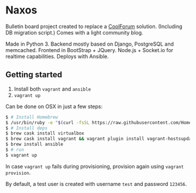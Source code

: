 # Naxos
Bulletin board project created to replace a [CoolForum](https://github.com/dsoriano/coolforum) solution. (Including DB migration script.) Comes with a light community blog.

Made in Python 3. Backend mostly based on Django, PostgreSQL and memcached. Frontend in BootStrap + JQuery. Node.js + Socket.io for realtime capabilities. Deploys with Ansible.

## Getting started
1. Install both `vagrant` and `ansible`
2. `vagrant up`

Can be done on OSX in just a few steps:
```bash
$ # Install Homebrew
$ /usr/bin/ruby -e "$(curl -fsSL https://raw.githubusercontent.com/Homebrew/install/master/install)"
$ # Install deps
$ brew cask install virtualbox
$ brew cask install vagrant && vagrant plugin install vagrant-hostsupdater
$ brew install ansible
$ # run
$ vagrant up
```

In case `vagrant up` fails during provisioning, provision again using `vagrant provision`.

By default, a test user is created with username `test` and password `123456`.
